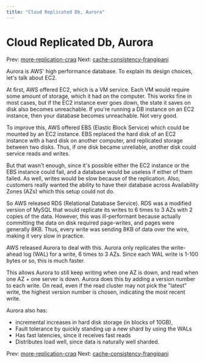 ```yaml
---
title: "Cloud Replicated Db, Aurora"
---
```


# Cloud Replicated Db, Aurora

Prev: [more-replication-craq](more-replication-craq.md)
Next: [cache-consistency-frangipani](cache-consistency-frangipani.md)

Aurora is AWS' high performance database. To explain its design choices,
let's talk about EC2.

At first, AWS offered EC2, which is a VM service. Each VM would require
some amount of storage, which it had on the computer. This works fine in
most cases, but if the EC2 instance ever goes down, the state it saves
on disk also becomes unreachable. If you're running a DB instance on an
EC2 instance, then your database becomes unreachable. Not very good.

To improve this, AWS offered EBS (Elastic Block Service) which could be
mounted by an EC2 instance. EBS replaced the hard disk of an EC2
instance with a hard disk on another computer, and replicated storage
between two disks. Thus, if one disk became unreliable, another disk
could service reads and writes.

But that wasn't enough, since it's possible either the EC2 instance or
the EBS instance could fail, and a database would be useless if either
of them failed. As well, writes would be slow because of the
replication. Also, customers really wanted the ability to have their
database across Availability Zones (AZs) which this setup could not do.

So AWS released RDS (Relational Database Service). RDS was a modified
version of MySQL that would replicate its writes to 6 times to 3 AZs
with 2 copies of the data. However, this was ill-performant because
actually committing the data on disk required page-writes, and pages
were generally 8KB. Thus, every write was sending 8KB of data over the
wire, making it very slow in practice.

AWS released Aurora to deal with this. Aurora only replicates the
write-ahead log (WAL) for a write, 6 times to 3 AZs. Since each WAL
write is 1-100 bytes or so, this is much faster.

This allows Aurora to still keep writing when one AZ is down, and read
when one AZ + one server is down. Aurora does this by adding a version
number to each write. On read, even if the read cluster may not pick the
"latest" write, the highest version number is chosen, indicating the
most recent write.

Aurora also has:
- incremental increases in hard disk storage (in blocks of 10GB),
- Fault tolerance by quickly standing up a new shard by using the WALs
- Has fast latencies, since it receives fast reads
- Distributes load well, since data is naturally well sharded.

Prev: [more-replication-craq](more-replication-craq.md)
Next: [cache-consistency-frangipani](cache-consistency-frangipani.md)

